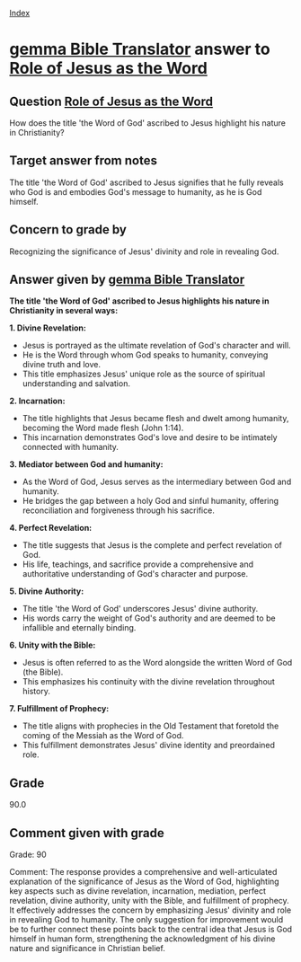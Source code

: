 
[Index](../../index.md)
# [gemma Bible Translator](../../answering_models/gemma_Bible_Translator.md) answer to [Role of Jesus as the Word](../../questions/Role_of_Jesus_as_the_Word.md)

## Question [Role of Jesus as the Word](../../questions/Role_of_Jesus_as_the_Word.md)
How does the title 'the Word of God' ascribed to Jesus highlight his nature in Christianity?

## Target answer from notes
The title 'the Word of God' ascribed to Jesus signifies that he fully reveals who God is and embodies God's message to humanity, as he is God himself.

## Concern to grade by
Recognizing the significance of Jesus' divinity and role in revealing God.

## Answer given by [gemma Bible Translator](../../answering_models/gemma_Bible_Translator.md)
**The title 'the Word of God' ascribed to Jesus highlights his nature in Christianity in several ways:**

**1. Divine Revelation:**

* Jesus is portrayed as the ultimate revelation of God's character and will. 
* He is the Word through whom God speaks to humanity, conveying divine truth and love. 
* This title emphasizes Jesus' unique role as the source of spiritual understanding and salvation.

**2. Incarnation:**

* The title highlights that Jesus became flesh and dwelt among humanity, becoming the Word made flesh (John 1:14). 
* This incarnation demonstrates God's love and desire to be intimately connected with humanity.

**3. Mediator between God and humanity:**

* As the Word of God, Jesus serves as the intermediary between God and humanity. 
* He bridges the gap between a holy God and sinful humanity, offering reconciliation and forgiveness through his sacrifice.

**4. Perfect Revelation:**

* The title suggests that Jesus is the complete and perfect revelation of God. 
* His life, teachings, and sacrifice provide a comprehensive and authoritative understanding of God's character and purpose.

**5. Divine Authority:**

* The title 'the Word of God' underscores Jesus' divine authority. 
* His words carry the weight of God's authority and are deemed to be infallible and eternally binding.

**6. Unity with the Bible:**

* Jesus is often referred to as the Word alongside the written Word of God (the Bible). 
* This emphasizes his continuity with the divine revelation throughout history.

**7. Fulfillment of Prophecy:**

* The title aligns with prophecies in the Old Testament that foretold the coming of the Messiah as the Word of God. 
* This fulfillment demonstrates Jesus' divine identity and preordained role.

## Grade
90.0

## Comment given with grade
Grade: 90

Comment: The response provides a comprehensive and well-articulated explanation of the significance of Jesus as the Word of God, highlighting key aspects such as divine revelation, incarnation, mediation, perfect revelation, divine authority, unity with the Bible, and fulfillment of prophecy. It effectively addresses the concern by emphasizing Jesus' divinity and role in revealing God to humanity. The only suggestion for improvement would be to further connect these points back to the central idea that Jesus is God himself in human form, strengthening the acknowledgment of his divine nature and significance in Christian belief.
